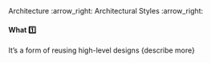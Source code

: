 <div id="path">Architecture :arrow_right: Architectural Styles :arrow_right:</div>

<div id="title">

#### What :one:

</div>

<div id="body">

It’s a form of reusing high-level designs
{describe more}

</div>

<div id="extras">
</div>

</div>
